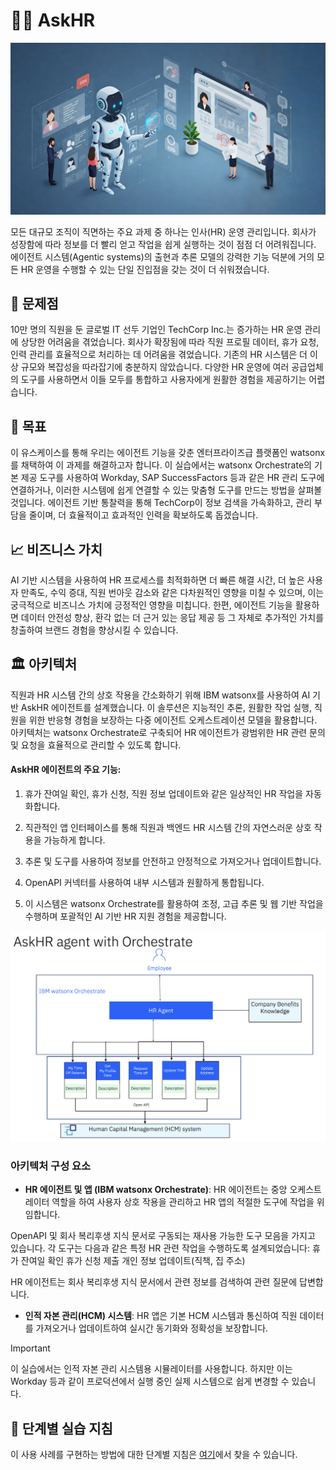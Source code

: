 # 🧑‍💼 AskHR

<img alt="AskHR" src="images/hr_landscape.jpg">

모든 대규모 조직이 직면하는 주요 과제 중 하나는 인사(HR) 운영 관리입니다. 회사가 성장함에 따라 정보를 더 빨리 얻고 작업을 쉽게 실행하는 것이 점점 더 어려워집니다. 에이전트 시스템(Agentic systems)의 출현과 추론 모델의 강력한 기능 덕분에 거의 모든 HR 운영을 수행할 수 있는 단일 진입점을 갖는 것이 더 쉬워졌습니다.




## 🤔 문제점

10만 명의 직원을 둔 글로벌 IT 선두 기업인 TechCorp Inc.는 증가하는 HR 운영 관리에 상당한 어려움을 겪었습니다. 회사가 확장됨에 따라 직원 프로필 데이터, 휴가 요청, 인력 관리를 효율적으로 처리하는 데 어려움을 겪었습니다. 기존의 HR 시스템은 더 이상 규모와 복잡성을 따라잡기에 충분하지 않았습니다. 다양한 HR 운영에 여러 공급업체의 도구를 사용하면서 이들 모두를 통합하고 사용자에게 원활한 경험을 제공하기는 어렵습니다.


## 🎯 목표

이 유스케이스를 통해 우리는 에이전트 기능을 갖춘 엔터프라이즈급 플랫폼인 watsonx를 채택하여 이 과제를 해결하고자 합니다.
이 실습에서는 watsonx Orchestrate의 기본 제공 도구를 사용하여 Workday, SAP SuccessFactors 등과 같은 HR 관리 도구에 연결하거나, 이러한 시스템에 쉽게 연결할 수 있는 맞춤형 도구를 만드는 방법을 살펴볼 것입니다. 에이전트 기반 통찰력을 통해 TechCorp이 정보 검색을 가속화하고, 관리 부담을 줄이며, 더 효율적이고 효과적인 인력을 확보하도록 돕겠습니다.


## 📈 비즈니스 가치

AI 기반 시스템을 사용하여 HR 프로세스를 최적화하면 더 빠른 해결 시간, 더 높은 사용자 만족도, 수익 증대, 직원 번아웃 감소와 같은 다차원적인 영향을 미칠 수 있으며, 이는 궁극적으로 비즈니스 가치에 긍정적인 영향을 미칩니다. 한편, 에이전트 기능을 활용하면 데이터 안전성 향상, 환각 없는 더 근거 있는 응답 제공 등 그 자체로 추가적인 가치를 창출하여 브랜드 경험을 향상시킬 수 있습니다.

## 🏛️ 아키텍처

직원과 HR 시스템 간의 상호 작용을 간소화하기 위해 IBM watsonx를 사용하여 AI 기반 AskHR 에이전트를 설계했습니다. 이 솔루션은 지능적인 추론, 원활한 작업 실행, 직원을 위한 반응형 경험을 보장하는 다중 에이전트 오케스트레이션 모델을 활용합니다. 아키텍처는 watsonx Orchestrate로 구축되어 HR 에이전트가 광범위한 HR 관련 문의 및 요청을 효율적으로 관리할 수 있도록 합니다.

#### AskHR 에이전트의 주요 기능:

1. 휴가 잔여일 확인, 휴가 신청, 직원 정보 업데이트와 같은 일상적인 HR 작업을 자동화합니다.

2. 직관적인 앱 인터페이스를 통해 직원과 백엔드 HR 시스템 간의 자연스러운 상호 작용을 가능하게 합니다.

3. 추론 및 도구를 사용하여 정보를 안전하고 안정적으로 가져오거나 업데이트합니다.

4. OpenAPI 커넥터를 사용하여 내부 시스템과 원활하게 통합됩니다.

5. 이 시스템은 watsonx Orchestrate를 활용하여 조정, 고급 추론 및 웹 기반 작업을 수행하며 포괄적인 AI 기반 HR 지원 경험을 제공합니다.


<img alt="AskHR" src="images/arch_diagm.png">

### 아키텍처 구성 요소


- **HR 에이전트 및 앱 (IBM watsonx Orchestrate)**: HR 에이전트는 중앙 오케스트레이터 역할을 하여 사용자 상호 작용을 관리하고 HR 앱의 적절한 도구에 작업을 위임합니다.

OpenAPI 및 회사 복리후생 지식 문서로 구동되는 재사용 가능한 도구 모음을 가지고 있습니다. 각 도구는 다음과 같은 특정 HR 관련 작업을 수행하도록 설계되었습니다:
휴가 잔여일 확인
휴가 신청 제출
개인 정보 업데이트(직책, 집 주소)

HR 에이전트는 회사 복리후생 지식 문서에서 관련 정보를 검색하여 관련 질문에 답변합니다.

- **인적 자본 관리(HCM) 시스템**: HR 앱은 기본 HCM 시스템과 통신하여 직원 데이터를 가져오거나 업데이트하여 실시간 동기화와 정확성을 보장합니다.



> [!IMPORTANT]
> 이 실습에서는 인적 자본 관리 시스템용 시뮬레이터를 사용합니다. 하지만 이는 Workday 등과 같이 프로덕션에서 실행 중인 실제 시스템으로 쉽게 변경할 수 있습니다.


## 📄 단계별 실습 지침

이 사용 사례를 구현하는 방법에 대한 단계별 지침은 [여기](./hands-on-lab-askHR_kr.md)에서 찾을 수 있습니다.